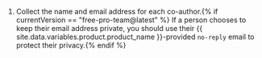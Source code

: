 1. Collect the name and email address for each co-author.{% if currentVersion == "free-pro-team@latest" %} If a person chooses to keep their email address private, you should use their {{ site.data.variables.product.product_name }}-provided `no-reply` email to protect their privacy.{% endif %}
